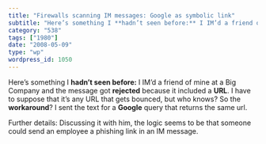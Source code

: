 ```yaml
---
title: "Firewalls scanning IM messages: Google as symbolic link"
subtitle: "Here’s something I **hadn’t seen before:** I IM’d a friend of mine at a Big Company and the message ..."
category: "538"
tags: ["1980"]
date: "2008-05-09"
type: "wp"
wordpress_id: 1050
---
```

Here’s something I **hadn’t seen before:** I IM’d a friend of mine at a Big Company and the message got **rejected** because it included a **URL**. I have to suppose that it’s any URL that gets bounced, but who knows?
So the **workaround**? I sent the text for a **Google** query that returns the same url.

Further details: Discussing it with him, the logic seems to be that someone could send an employee a phishing link in an IM message.